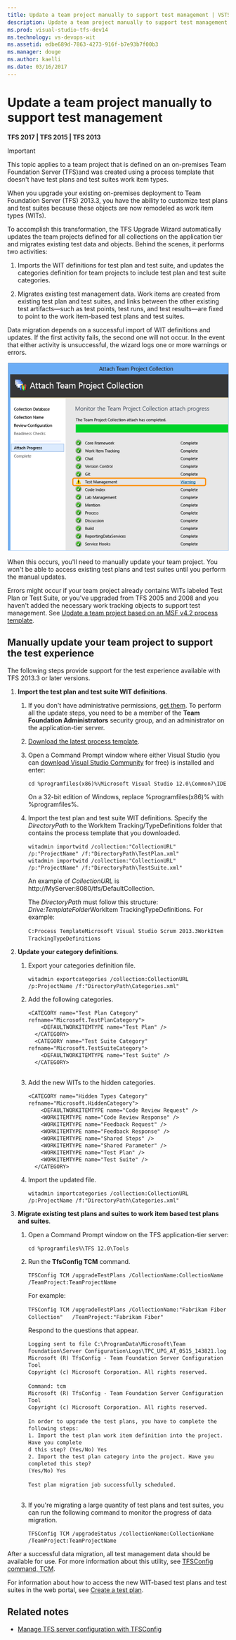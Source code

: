 ```yaml
---
title: Update a team project manually to support test management | VSTS & TFS
description: Update a team project manually to support test management.
ms.prod: visual-studio-tfs-dev14
ms.technology: vs-devops-wit
ms.assetid: edbe689d-7863-4273-916f-b7e93b7f00b3
ms.manager: douge
ms.author: kaelli
ms.date: 03/16/2017
---
```



# Update a team project manually to support test management

**TFS 2017 | TFS 2015 | TFS 2013** 

>[!IMPORTANT]  
>This topic applies to a team project that is defined on an on-premises Team Foundation Server (TFS)and was created using a process template that doesn't have test plans and test suites work item types.    

When you upgrade your existing on-premises deployment to Team Foundation Server (TFS) 2013.3, you have the ability to customize test plans and test suites because these objects are now remodeled as work item types (WITs).  
  
 To accomplish this transformation, the TFS Upgrade Wizard automatically updates the team projects defined for all collections on the application tier and migrates existing test data and objects. Behind the scenes, it performs two activities:  
  
1.  Imports the WIT definitions for test plan and test suite, and updates the categories definition for team projects to include test plan and test suite categories.  
  
2.  Migrates existing test management data. Work items are created from existing test plan and test suites, and links between the other existing test artifacts&mdash;such as test points, test runs, and test results&mdash;are fixed to point to the work item-based test plans and test suites.  
  
 Data migration depends on a successful import of WIT definitions and updates. If the first activity fails, the second one will not occur. In the event that either activity is unsuccessful, the wizard logs one or more warnings or errors.  
  
 ![TFS Upgrade Wizard showing Test Management error](_img/alm_upg_errortestmanagement.png "ALM_UPG_ErrorTestManagement")  
  
 When this occurs, you'll need to manually update your team project. You won't be able to access existing test plans and test suites until you perform the manual updates.  
  
 Errors might occur if your team project already contains WITs labeled Test Plan or Test Suite, or you've upgraded from TFS 2005 and 2008 and you haven't added the necessary work tracking objects to support test management. See [Update a team project based on an MSF v4.2 process template](update-a-team-project-v4-dot-2-process-template.md).  
  
## Manually update your team project to support the test experience 

The following steps provide support for the test experience available with TFS 2013.3 or later versions. 
  
1.  **Import the test plan and test suite WIT definitions**.  
  
    1.  If you don't have administrative permissions, [get them](../../../security/set-project-collection-level-permissions.md). To perform all the update steps, you need to be a member of the **Team Foundation Administrators** security group, and an administrator on the application-tier server.  
  
    2.  [Download the latest process template](../../work-items/guidance/manage-process-templates.md).  
  
    3.  Open a Command Prompt window where either Visual Studio (you can [download Visual Studio Community](http://www.visualstudio.com/downloads) for free) is installed and enter:  
  
        ```  
        cd %programfiles(x86)%\Microsoft Visual Studio 12.0\Common7\IDE  
        ```  
  
         On a 32-bit edition of Windows, replace %programfiles(x86)% with %programfiles%.  
  
    4.  Import the test plan and test suite WIT definitions.  Specify the *DirectoryPath* to the WorkItem Tracking/TypeDefinitions folder that contains the process template that you downloaded.  
  
        ```  
        witadmin importwitd /collection:"CollectionURL" /p:"ProjectName" /f:"DirectoryPath\TestPlan.xml"  
        witadmin importwitd /collection:"CollectionURL" /p:"ProjectName" /f:"DirectoryPath\TestSuite.xml"  
        ```  
  
         An example of *CollectionURL* is http://MyServer:8080/tfs/DefaultCollection.  
  
         The *DirectoryPath* must follow this structure: *Drive:TemplateFolder*WorkItem TrackingTypeDefinitions. For example:  
  
         `C:Process TemplateMicrosoft Visual Studio Scrum 2013.3WorkItem TrackingTypeDefinitions`  
  
2.  **Update your category definitions**.  
  
    1.  Export your categories definition file.  
  
        ```  
        witadmin exportcategories /collection:CollectionURL /p:ProjectName /f:"DirectoryPath\Categories.xml"  
        ```  
  
    2.  Add the following categories.  
  
        ```  
        <CATEGORY name="Test Plan Category" refname="Microsoft.TestPlanCategory">  
            <DEFAULTWORKITEMTYPE name="Test Plan" />  
          </CATEGORY>  
          <CATEGORY name="Test Suite Category" refname="Microsoft.TestSuiteCategory">  
            <DEFAULTWORKITEMTYPE name="Test Suite" />  
          </CATEGORY>  
  
        ```  
  
    3.  Add the new WITs to the hidden categories.  
  
        ```  
        <CATEGORY name="Hidden Types Category" refname="Microsoft.HiddenCategory">  
            <DEFAULTWORKITEMTYPE name="Code Review Request" />  
            <WORKITEMTYPE name="Code Review Response" />  
            <WORKITEMTYPE name="Feedback Request" />  
            <WORKITEMTYPE name="Feedback Response" />  
            <WORKITEMTYPE name="Shared Steps" />  
            <WORKITEMTYPE name="Shared Parameter" />  
            <WORKITEMTYPE name="Test Plan" />  
            <WORKITEMTYPE name="Test Suite" />  
          </CATEGORY>  
        ```  
  
    4.  Import the updated file.  
  
        ```  
        witadmin importcategories /collection:CollectionURL /p:ProjectName /f:"DirectoryPath\Categories.xml"  
        ```  
  
3.  **Migrate existing test plans and suites to work item based test plans and suites**.  
  
    1.  Open a Command Prompt window on the TFS application-tier server:  
  
        ```  
        cd %programfiles%\TFS 12.0\Tools  
        ```  
  
    2.  Run the **TfsConfig TCM** command.  
  
        ```  
        TFSConfig TCM /upgradeTestPlans /CollectionName:CollectionName /TeamProject:TeamProjectName  
        ```  
  
         For example:  
  
         `TFSConfig TCM /upgradeTestPlans /CollectionName:"Fabrikam Fiber Collection"   /TeamProject:"Fabrikam Fiber"`  
  
         Respond to the questions that appear.  
  
        ```  
        Logging sent to file C:\ProgramData\Microsoft\Team Foundation\Server Configuration\Logs\TPC_UPG_AT_0515_143821.log  
        Microsoft (R) TfsConfig - Team Foundation Server Configuration Tool  
        Copyright (c) Microsoft Corporation. All rights reserved.  
  
        Command: tcm  
        Microsoft (R) TfsConfig - Team Foundation Server Configuration Tool  
        Copyright (c) Microsoft Corporation. All rights reserved.  
  
        In order to upgrade the test plans, you have to complete the following steps:  
        1. Import the test plan work item definition into the project. Have you complete  
        d this step? (Yes/No) Yes  
        2. Import the test plan category into the project. Have you completed this step?  
        (Yes/No) Yes  
  
        Test plan migration job successfully scheduled.  
  
        ```  
  
    3.  If you're migrating a large quantity of test plans and test suites, you can run the following command to monitor the progress of data migration.  
  
        ```  
        TFSConfig TCM /upgradeStatus /collectionName:CollectionName /TeamProject:TeamProjectName  
        ```  
  
 After a successful data migration, all test management data should be available for use. For more information about this utility, see [TFSConfig command, TCM](../../../tfs-server/command-line/tfsconfig-cmd.md#tcm).  
  
 For information about how to access the new WIT-based test plans and test suites in the web portal, see [Create a test plan](../../../manual-test/getting-started/create-a-test-plan.md).

## Related notes
- [Manage TFS server configuration with TFSConfig](../../../tfs-server/command-line/tfsconfig-cmd.md)
